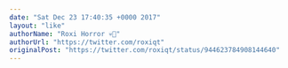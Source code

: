```yaml
---
date: "Sat Dec 23 17:40:35 +0000 2017"
layout: "like"
authorName: "Roxi Horror 💀🌸"
authorUrl: "https://twitter.com/roxiqt"
originalPost: "https://twitter.com/roxiqt/status/944623784908144640"
---
```

